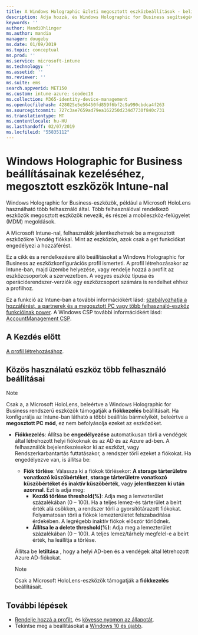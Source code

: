 ```yaml
---
title: A Windows Holographic üzleti megosztott eszközbeállítások - beli Microsoft Intune - |} A Microsoft Docs
description: Adja hozzá, és Windows Holographic for Business segítségével konfigurálhatja az eszközöket, amelyek megosztott, vagy a Microsoft Intune-ban több felhasználó használja. A fiók beállításait, és mit tesznek az eszközökön, beleértve a Microsoft HoloLens listájának megtekintéséhez.
keywords: ''
author: MandiOhlinger
ms.author: mandia
manager: dougeby
ms.date: 01/09/2019
ms.topic: conceptual
ms.prod: ''
ms.service: microsoft-intune
ms.technology: ''
ms.assetid: ''
ms.reviewer: ''
ms.suite: ems
search.appverid: MET150
ms.custom: intune-azure; seodec18
ms.collection: M365-identity-device-management
ms.openlocfilehash: 428025e5e56450fd859f6bf2c9a990cbdca4f263
ms.sourcegitcommit: 727c3ae7659ad79ea162250d234d7730f840c731
ms.translationtype: MT
ms.contentlocale: hu-HU
ms.lasthandoff: 02/07/2019
ms.locfileid: "55835112"
---
```

# <a name="windows-holographic-for-business-settings-to-manage-shared-devices-using-intune"></a>Windows Holographic for Business beállításainak kezeléséhez, megosztott eszközök Intune-nal

Windows Holographic for Business-eszközök, például a Microsoft HoloLens használható több felhasználó által. Több felhasználóval rendelkező eszközök megosztott eszközök nevezik, és részei a mobileszköz-felügyelet (MDM) megoldások.

A Microsoft Intune-nal, felhasználók jelentkezhetnek be a megosztott eszközökre Vendég fiókkal. Mint az eszközön, azok csak a get funkciókat engedélyezi a hozzáférést.

Ez a cikk és a rendelkezésre álló beállításokat a Windows Holographic for Business az eszközkonfigurációs profil ismerteti. A profil létrehozásakor az Intune-ban, majd üzembe helyezése, vagy rendelje hozzá a profilt az eszközcsoportok a szervezetben. A vegyes eszköz típusa és operációsrendszer-verziók egy eszközcsoport számára is rendelhet ehhez a profilhoz.

Ez a funkció az Intune-ban a további információkért lásd: [szabályozhatja a hozzáférést, a partnerek és a megosztott PC vagy több felhasználó-eszköz funkcióinak power](shared-user-device-settings.md). A Windows CSP további információkért lásd: [AccountManagement CSP](https://docs.microsoft.com/windows/client-management/mdm/accountmanagement-csp).

## <a name="before-your-begin"></a>A Kezdés előtt

[A profil létrehozásához](shared-user-device-settings.md).

## <a name="shared-multi-user-device-settings"></a>Közös használatú eszköz több felhasználó beállításai

> [!NOTE]
> Csak a, a Microsoft HoloLens, beleértve a Windows Holographic for Business rendszerű eszközök támogatják a **fiókkezelés** beállításait. Ha konfigurálja az Intune-ban látható a többi beállítás bármelyikét, beleértve a **megosztott PC mód**, ez nem befolyásolja ezeket az eszközöket.

- **Fiókkezelés**: Állítsa be **engedélyezése** automatikusan törli a vendégek által létrehozott helyi fiókoknak és az AD és az Azure ad-ben. A felhasználók bejelentkezésekor ki az eszközt, vagy Rendszerkarbantartás futtatásakor, a rendszer törli ezeket a fiókokat. Ha engedélyezve van, is állítsa be:
  - **Fiók törlése**: Válassza ki a fiókok törlésekor: **A storage tárterületre vonatkozó küszöbértéket**, **storage tárterületre vonatkozó küszöbértéket és inaktív küszöbérték**, vagy **jelentkezzen ki után azonnal**. Ezt is adja meg:
    - **Kezdő törlése threshold(%)**: Adja meg a lemezterület százalékában (0 – 100). Ha a teljes lemez-és tárterület a beírt érték alá csökken, a rendszer törli a gyorsítótárazott fiókokat. Folyamatosan törli a fiókok lemezterületet felszabadítása érdekében. A legrégebb inaktív fiókok először törlődnek.
    - **Állítsa le a delete threshold(%)**: Adja meg a lemezterület százalékában (0 – 100). A teljes lemez/tárhely megfelel-e a beírt érték, ha leállítja a törlése.

  Állítsa be **letiltása** , hogy a helyi AD-ben és a vendégek által létrehozott Azure AD-fiókokat.

  > [!NOTE]
  > Csak a Microsoft HoloLens-eszközök támogatják a **fiókkezelés** beállításait.

## <a name="next-steps"></a>További lépések

- [Rendelje hozzá a profilt](device-profile-assign.md), és [kövesse nyomon az állapotát](device-profile-monitor.md).
- Tekintse meg a beállításokat a [Windows 10 és újabb](shared-user-device-settings-windows.md).
